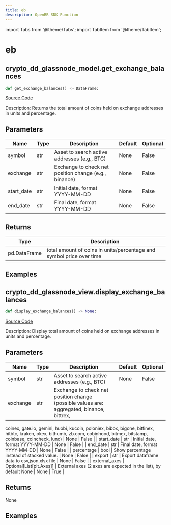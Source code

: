 ```yaml
---
title: eb
description: OpenBB SDK Function
---
```


import Tabs from '@theme/Tabs';
import TabItem from '@theme/TabItem';

# eb

<Tabs>
<TabItem value="model" label="Model" default>

## crypto_dd_glassnode_model.get_exchange_balances

```python title='openbb_terminal/decorators.py'
def get_exchange_balances() -> DataFrame:
```
[Source Code](https://github.com/OpenBB-finance/OpenBBTerminal/tree/main/openbb_terminal/decorators.py#L440)

Description: Returns the total amount of coins held on exchange addresses in units and percentage.

## Parameters

| Name | Type | Description | Default | Optional |
| ---- | ---- | ----------- | ------- | -------- |
| symbol | str | Asset to search active addresses (e.g., BTC) | None | False |
| exchange | str | Exchange to check net position change (e.g., binance) | None | False |
| start_date | str | Initial date, format YYYY-MM-DD | None | False |
| end_date | str | Final date, format YYYY-MM-DD | None | False |

## Returns

| Type | Description |
| ---- | ----------- |
| pd.DataFrame | total amount of coins in units/percentage and symbol price over time |

## Examples



</TabItem>
<TabItem value="view" label="View">

## crypto_dd_glassnode_view.display_exchange_balances

```python title='openbb_terminal/decorators.py'
def display_exchange_balances() -> None:
```
[Source Code](https://github.com/OpenBB-finance/OpenBBTerminal/tree/main/openbb_terminal/decorators.py#L229)

Description: Display total amount of coins held on exchange addresses in units and percentage.

## Parameters

| Name | Type | Description | Default | Optional |
| ---- | ---- | ----------- | ------- | -------- |
| symbol | str | Asset to search active addresses (e.g., BTC) | None | False |
| exchange | str | Exchange to check net position change (possible values are: aggregated, binance, bittrex,
coinex, gate.io, gemini, huobi, kucoin, poloniex, bibox, bigone, bitfinex, hitbtc, kraken,
okex, bithumb, zb.com, cobinhood, bitmex, bitstamp, coinbase, coincheck, luno) | None | False |
| start_date | str | Initial date, format YYYY-MM-DD | None | False |
| end_date | str | Final date, format YYYY-MM-DD | None | False |
| percentage | bool | Show percentage instead of stacked value. | None | False |
| export | str | Export dataframe data to csv,json,xlsx file | None | False |
| external_axes | Optional[List[plt.Axes]] | External axes (2 axes are expected in the list), by default None | None | True |

## Returns

None

## Examples



</TabItem>
</Tabs>